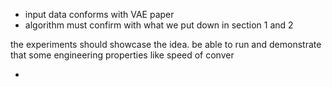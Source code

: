 * input data conforms with VAE paper
* algorithm must confirm with what we put down in section 1 and 2



the experiments should showcase the idea. be able to run and demonstrate that some engineering properties like speed of conver

*